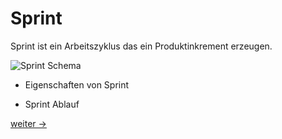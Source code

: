 # Sprint

Sprint ist ein Arbeitszyklus das ein Produktinkrement erzeugen.

![Sprint Schema](https://www.fuer-gruender.de/blog/wp-content/uploads/2020/11/Sprint-Planung-1200.png)

- Eigenschaften von Sprint

- Sprint Ablauf

[weiter ->](14_sprint-props.md)